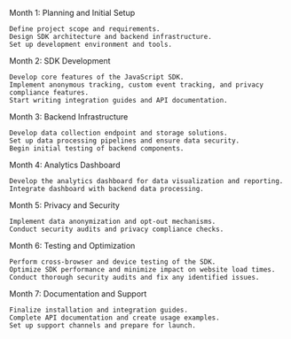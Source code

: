Month 1: Planning and Initial Setup

    Define project scope and requirements.
    Design SDK architecture and backend infrastructure.
    Set up development environment and tools.

Month 2: SDK Development

    Develop core features of the JavaScript SDK.
    Implement anonymous tracking, custom event tracking, and privacy compliance features.
    Start writing integration guides and API documentation.

Month 3: Backend Infrastructure

    Develop data collection endpoint and storage solutions.
    Set up data processing pipelines and ensure data security.
    Begin initial testing of backend components.

Month 4: Analytics Dashboard

    Develop the analytics dashboard for data visualization and reporting.
    Integrate dashboard with backend data processing.

Month 5: Privacy and Security

    Implement data anonymization and opt-out mechanisms.
    Conduct security audits and privacy compliance checks.

Month 6: Testing and Optimization

    Perform cross-browser and device testing of the SDK.
    Optimize SDK performance and minimize impact on website load times.
    Conduct thorough security audits and fix any identified issues.

Month 7: Documentation and Support

    Finalize installation and integration guides.
    Complete API documentation and create usage examples.
    Set up support channels and prepare for launch.
